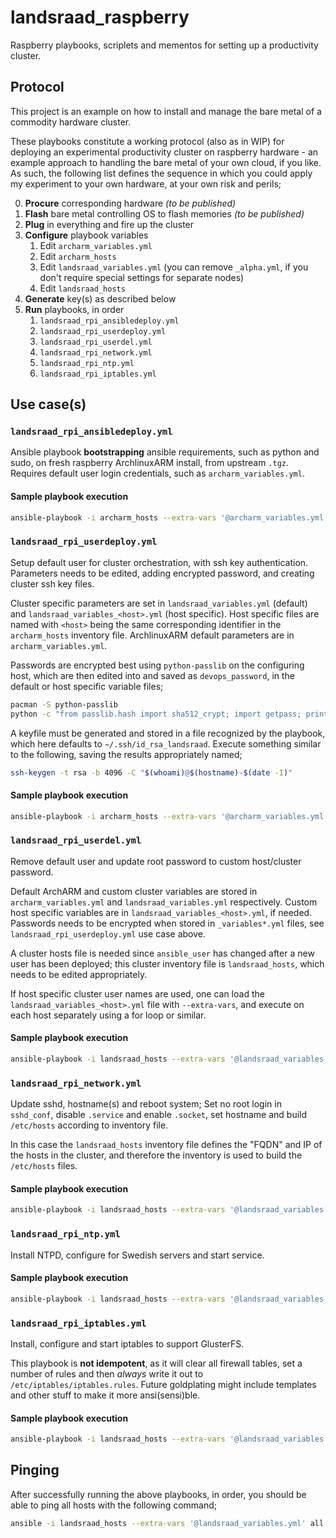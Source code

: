 # landsraad_raspberry
Raspberry playbooks, scriplets and mementos for setting up a productivity cluster.

## Protocol
This project is an example on how to install and manage the bare metal of a commodity hardware cluster.

These playbooks constitute a working protocol (also as in WIP) for deploying an experimental productivity cluster on raspberry hardware - an example approach to handling the bare metal of your own cloud, if you like. As such, the following list defines the sequence in which you could apply my experiment to your own hardware, at your own risk and perils;

0. **Procure** corresponding hardware *(to be published)*
1. **Flash** bare metal controlling OS to flash memories *(to be published)*
2. **Plug** in everything and fire up the cluster
3. **Configure** playbook variables
   1. Edit `archarm_variables.yml`
   2. Edit `archarm_hosts`
   3. Edit `landsraad_variables.yml` (you can remove `_alpha.yml`, if you don't require special settings for separate nodes)
   4. Edit `landsraad_hosts`
4. **Generate** key(s) as described below
5. **Run** playbooks, in order
   1. `landsraad_rpi_ansibledeploy.yml`
   2. `landsraad_rpi_userdeploy.yml`
   3. `landsraad_rpi_userdel.yml`
   4. `landsraad_rpi_network.yml`
   5. `landsraad_rpi_ntp.yml`
   6. `landsraad_rpi_iptables.yml`

## Use case(s)

### `landsraad_rpi_ansibledeploy.yml`
Ansible playbook **bootstrapping** ansible requirements, such as python and sudo, on fresh raspberry ArchlinuxARM install, from upstream `.tgz`. Requires default user login credentials, such as `archarm_variables.yml`.

#### Sample playbook execution

```sh
ansible-playbook -i archarm_hosts --extra-vars '@archarm_variables.yml' landsraad_rpi_ansibledeploy.yml
```

### `landsraad_rpi_userdeploy.yml`
Setup default user for cluster orchestration, with ssh key authentication. Parameters needs to be edited, adding encrypted password, and creating cluster ssh key files.

Cluster specific parameters are set in `landsraad_variables.yml` (default) and `landsraad_variables_<host>.yml` (host specific). Host specific files are named with `<host>` being the same corresponding identifier in the `archarm_hosts` inventory file. ArchlinuxARM default parameters are in `archarm_variables.yml`.

Passwords are encrypted best using `python-passlib` on the configuring host, which are then edited into and saved as `devops_password`, in the default or host specific variable files;

```sh
pacman -S python-passlib
python -c "from passlib.hash import sha512_crypt; import getpass; print(sha512_crypt.using(rounds=5000).hash(getpass.getpass()))"
```

A keyfile must be generated and stored in a file recognized by the playbook, which here defaults to `~/.ssh/id_rsa_landsraad`. Execute something similar to the following, saving the results appropriately named;

```sh
ssh-keygen -t rsa -b 4096 -C "$(whoami)@$(hostname)-$(date -I)"
```

#### Sample playbook execution

```sh
ansible-playbook -i archarm_hosts --extra-vars '@archarm_variables.yml' landsraad_rpi_userdeploy.yml
```

### `landsraad_rpi_userdel.yml`
Remove default user and update root password to custom host/cluster password.

Default ArchARM and custom cluster variables are stored in `archarm_variables.yml` and `landsraad_variables.yml` respectively. Custom host specific variables are in `landsraad_variables_<host>.yml`, if needed. Passwords needs to be encrypted when stored in `_variables*.yml` files, see `landsraad_rpi_userdeploy.yml` use case above.

A cluster hosts file is needed since `ansible_user` has changed after a new user has been deployed; this cluster inventory file is `landsraad_hosts`, which needs to be edited appropriately.

If host specific cluster user names are used, one can load the `landsraad_variables_<host>.yml` file with `--extra-vars`, and execute on each host separately using a for loop or similar.

#### Sample playbook execution

```sh
ansible-playbook -i landsraad_hosts --extra-vars '@landsraad_variables.yml' landsraad_rpi_userdel.yml
```

### `landsraad_rpi_network.yml`
Update sshd, hostname(s) and reboot system; Set no root login in `sshd_conf`, disable `.service` and enable `.socket`, set hostname and build `/etc/hosts` according to inventory file.

In this case the `landsraad_hosts` inventory file defines the "FQDN" and IP of the hosts in the cluster, and therefore the inventory is used to build the `/etc/hosts` files.

#### Sample playbook execution

```sh
ansible-playbook -i landsraad_hosts --extra-vars '@landsraad_variables.yml' landsraad_rpi_network.yml;
```

### `landsraad_rpi_ntp.yml`
Install NTPD, configure for Swedish servers and start service.

#### Sample playbook execution

```sh
ansible-playbook -i landsraad_hosts --extra-vars '@landsraad_variables.yml' landsraad_rpi_ntp.yml;
```

### `landsraad_rpi_iptables.yml`
Install, configure and start iptables to support GlusterFS.

This playbook is **not idempotent**, as it will clear all firewall tables, set a number of rules and then *always* write it out to `/etc/iptables/iptables.rules`. Future goldplating might include templates and other stuff to make it more ansi(sensi)ble.

#### Sample playbook execution

```sh
ansible-playbook -i landsraad_hosts --extra-vars '@landsraad_variables.yml' landsraad_rpi_iptables.yml;
```

## Pinging
After successfully running the above playbooks, in order, you should be able to ping all hosts with the following command;

```sh
ansible -i landsraad_hosts --extra-vars '@landsraad_variables.yml' all -m ping;
```
